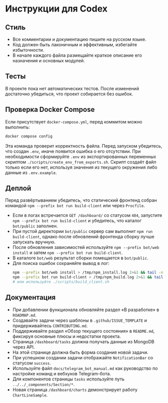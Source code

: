 <!-- Назначение файла: правила использования Codex. -->
# Инструкции для Codex

## Стиль
- Все комментарии и документацию пишите на русском языке.
- Код должен быть лаконичным и эффективным, избегайте избыточности.
- В начале каждого файла размещайте краткое описание его назначения и основных модулей.

## Тесты
В проекте пока нет автоматических тестов. После изменений достаточно убедиться, что проект собирается без ошибок.

## Проверка Docker Compose
Если присутствует `docker-compose.yml`, перед коммитом можно выполнить:
```bash
docker compose config
```
Эта команда проверит корректность файла.
Перед запуском убедитесь, что создан `.env`, иначе появится ошибка о его отсутствии.
При необходимости сформируйте `.env` из экспортированных переменных скриптом
`./scripts/create_env_from_exports.sh`. Скрипт создаёт файл только если его нет,
используя значения из текущего окружения либо данные из `.env.example`.

## Деплой
Перед развёртыванием убедитесь, что статический фронтенд собран командой
`npm --prefix bot run build-client` или через `Procfile`.
- Если в логах встречается `GET /dashboard/` со статусом `404`, запустите `npm --prefix bot run build-client` и убедитесь, что каталог `bot/public` заполнен.
- При пустой директории `bot/public` сервер сам выполнит `npm run build-client`, однако после обновлений фронтенда сборку лучше запускать вручную.
- После обновления зависимостей используйте `npm --prefix bot/web install` и затем `npm --prefix bot run build-client`.
- В каталоге `bot/web` результат сборки помещается в `bot/public`.
- Для поиска ошибок сохраняйте вывод в лог:
  ```bash
  npm --prefix bot/web install > /tmp/npm_install.log 2>&1 && tail -n 20 /tmp/npm_install.log
  npm --prefix bot run build-client > /tmp/npm_build.log 2>&1 && tail -n 20 /tmp/npm_build.log
  # или используйте ./scripts/build_client.sh
  ```

## Документация
- При добавлении функционала обновляйте раздел «В разработке» в `ROADMAP.md`.
- Создавайте задачи через шаблоны в `.github/ISSUE_TEMPLATE` и придерживайтесь `CONTRIBUTING.md`.
- Поддерживайте раздел «Обзор текущего состояния» в `README.md`, фиксируя основные плюсы и недостатки проекта.
- Страница `/dashboard/tasks` должна получать данные из MongoDB через API.
- На этой странице должна быть форма создания новой задачи.
- При успешном создании задачи отображайте `NotificationBar` со статусом `success`.
- Используйте файл `docs/telegram_bot_manual.md` как руководство по настройке команд и вебхуков Telegram-бота.
- Для компонентов страницы `tasks` используйте путь `../../_components/Section/*`.
- Новая страница `/dashboard/charts` демонстрирует работу `ChartLineSample`.


